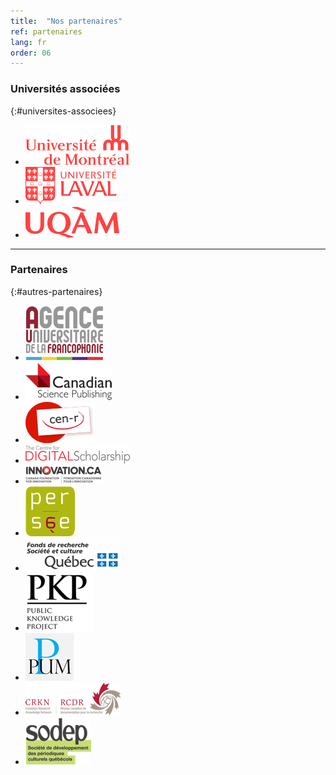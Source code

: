 ```yaml
---
title:  "Nos partenaires"
ref: partenaires
lang: fr
order: 06
---
```

### Universités associées

{:#universites-associees}
- ![Université de Montréal](img/logo-udem.png)
- ![Université Laval](img/logo-ulaval.png)
- ![Université du Québec à Montréal](img/logo-uqam.png)

---

### Partenaires

{:#autres-partenaires}
- ![Agence universitaire de la Francophonie](img/logo-auf.png)
- ![Canadian Science Publishing](img/logo-csp.png)
- ![Centre d’expertise numérique pour la recherche](img/logo-cenr.png)
- ![Centre for Digital Scholarship](img/logo-cds.png)
- ![Fondation canadienne pour l’innovation](img/logo-cfi.png)
- ![Fonds de recherche du Québec - Société et Culture](img/logo-persee.png)
- ![Persée](img/logo-frqsc.png)
- ![Public Knowledge Project](img/logo-pkp.png)
- ![Presses de l’Université de Montréal](img/logo-pum.png)
- ![Réseau canadien de la documentation pour la recherche](img/logo-rcdr.png)
- ![Société de développement des périodiques culturels québécois](img/logo-sodep.png)
